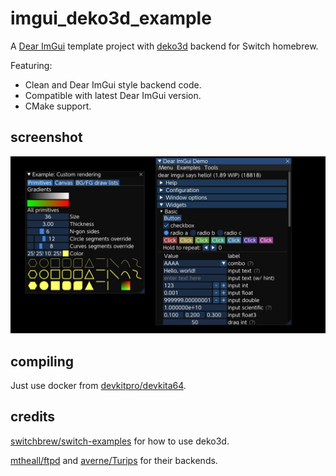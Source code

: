 # imgui_deko3d_example

A [Dear ImGui](https://github.com/ocornut/imgui) template project with [deko3d](https://github.com/devkitPro/deko3d) backend for Switch homebrew.

Featuring:
- Clean and Dear ImGui style backend code.
- Compatible with latest Dear ImGui version.
- CMake support.

## screenshot

![screenshot](screenshot.jpg)

## compiling

Just use docker from [devkitpro/devkita64](https://hub.docker.com/r/devkitpro/devkita64).

## credits

[switchbrew/switch-examples](https://github.com/switchbrew/switch-examples) for how to use deko3d.

[mtheall/ftpd](https://raw.githubusercontent.com/mtheall/ftpd) and [averne/Turips](https://github.com/averne/Turnips) for their backends.
